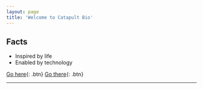 ```yaml
---
layout: page
title: 'Welcome to Catapult Bio'
---
```


## Facts

* Inspired by life
* Enabled by technology

[Go here](http://www.google.com){: .btn}
[Go there](http://www.google.com){: .btn}

-----

